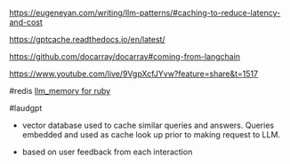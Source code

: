 ---
---


https://eugeneyan.com/writing/llm-patterns/#caching-to-reduce-latency-and-cost


https://gptcache.readthedocs.io/en/latest/

https://github.com/docarray/docarray#coming-from-langchain

https://www.youtube.com/live/9VgpXcfJYvw?feature=share&t=1517

#redis 
[llm_memory for ruby](https://github.com/shohey1226/llm_memory)


#laudgpt
* vector database used to cache similar queries and answers. Queries embedded and used as cache look up prior to making request to LLM.

* based on user feedback from each interaction


